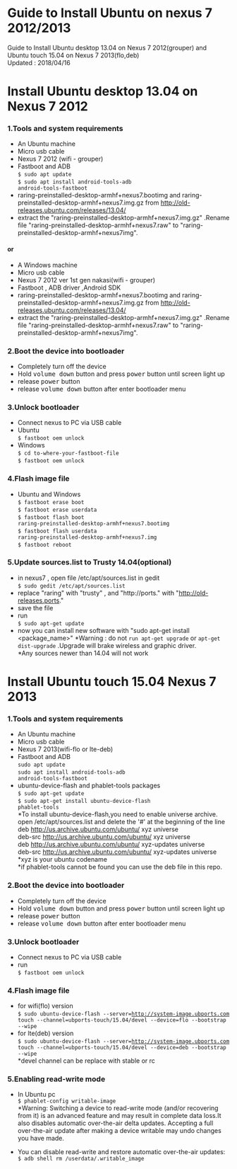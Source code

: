 # Guide to Install Ubuntu on nexus 7 2012/2013
Guide to Install Ubuntu desktop 13.04 on Nexus 7 2012(grouper) and Ubuntu touch 15.04 on Nexus 7 2013(flo,deb)  
Updated : 2018/04/16  

# Install Ubuntu desktop 13.04 on Nexus 7 2012

### 1.Tools and system requirements</h3>
- An Ubuntu machine
- Micro usb cable
- Nexus 7 2012 (wifi - grouper)
- Fastboot and ADB   
<code>$ sudo apt update</code>   
<code>$ sudo apt install android-tools-adb android-tools-fastboot</code>  
- raring-preinstalled-desktop-armhf+nexus7.bootimg and raring-preinstalled-desktop-armhf+nexus7.img.gz from http://old-releases.ubuntu.com/releases/13.04/
- extract the "raring-preinstalled-desktop-armhf+nexus7.img.gz" .Rename file "raring-preinstalled-desktop-armhf+nexus7.raw" to "raring-preinstalled-desktop-armhf+nexus7img".

#### or
				
- A Windows machine
- Micro usb cable
- Nexus 7 2012 ver 1st gen nakasi(wifi - grouper)
- Fastboot , ADB driver ,Android SDK
- raring-preinstalled-desktop-armhf+nexus7.bootimg and raring-preinstalled-desktop-armhf+nexus7.img.gz from http://old-releases.ubuntu.com/releases/13.04/
- extract the "raring-preinstalled-desktop-armhf+nexus7.img.gz" .Rename file "raring-preinstalled-desktop-armhf+nexus7.raw" to "raring-preinstalled-desktop-armhf+nexus7img".



### 2.Boot the device into bootloader
- Completely turn off the device
- Hold <kbd>volume down</kbd> button and press <kbd>power</kbd> button until screen light up
- release <kbd>power</kbd>  button
- release <kbd>volume down</kbd> button after enter bootloader menu

### 3.Unlock bootloader
- Connect nexus to PC via USB cable
- Ubuntu   
<code>$ fastboot oem unlock</code>  
- Windows   
<code>$ cd to-where-your-fastboot-file</code>  
<code>$ fastboot oem unlock</code>  
            

### 4.Flash image file
- Ubuntu and Windows  
<code>$ fastboot erase boot</code>  
<code>$ fastboot erase userdata</code>  
<code>$ fastboot flash boot raring-preinstalled-desktop-armhf+nexus7.bootimg</code>  
<code>$ fastboot flash userdata raring-preinstalled-desktop-armhf+nexus7.img</code>  
<code>$ fastboot reboot</code>  


### 5.Update sources.list to Trusty 14.04(optional)
- in nexus7 , open file /etc/apt/sources.list in gedit  
<code>$ sudo gedit /etc/apt/sources.list</code>  
- replace "raring" with "trusty" , and "http://ports." with "http://old-releases.ports."
- save the file
- run  
<code>$ sudo apt-get update</code>
- now you can install new software with "sudo apt-get install <package_name>"
*Warning : do not <code>run apt-get upgrade</code> or <code>apt-get dist-upgrade</code> .Upgrade will brake wireless and graphic driver.  
*Any sources newer than 14.04 will not work
  
  
  
# Install Ubuntu touch 15.04 Nexus 7 2013

### 1.Tools and system requirements
- An Ubuntu machine
- Micro usb cable
- Nexus 7 2013(wifi-flo or lte-deb)
- Fastboot and ADB  
<code>sudo apt update</code>  
<code>sudo apt install android-tools-adb android-tools-fastboot</code>  
- ubuntu-device-flash and phablet-tools packages  
<code>$ sudo apt-get update</code>  
<code>$ sudo apt-get install ubuntu-device-flash phablet-tools</code>  
*To install ubuntu-device-flash,you need to enable universe archive.
open /etc/apt/sources.list and delete the '#' at the beginning of the line  
deb http://us.archive.ubuntu.com/ubuntu/ xyz universe  
deb-src http://us.archive.ubuntu.com/ubuntu/ xyz universe  
deb http://us.archive.ubuntu.com/ubuntu/ xyz-updates universe  
deb-src http://us.archive.ubuntu.com/ubuntu/ xyz-updates universe  
*xyz is your ubuntu codename   
*if phablet-tools cannot be found you can use the deb file in this repo.

### 2.Boot the device into bootloader
- Completely turn off the device
- Hold <kbd>volume down</kbd> button and press <kbd>power</kbd> button until screen light up
- release <kbd>power</kbd>  button
- release <kbd>volume down</kbd> button after enter bootloader menu

### 3.Unlock bootloader
- Connect nexus to PC via USB cable
- run  
<code>$ fastboot oem unlock</code>

### 4.Flash image file
- for wifi(flo) version  
<code>$ sudo ubuntu-device-flash --server=http://system-image.ubports.com touch --channel=ubports-touch/15.04/devel --device=flo --bootstrap --wipe</code>
- for lte(deb) version  
<code>$ sudo ubuntu-device-flash --server=http://system-image.ubports.com touch --channel=ubports-touch/15.04/devel --device=deb --bootstrap --wipe</code>  
*devel channel can be replace with stable or rc

### 5.Enabling read-write mode
- In Ubuntu pc  
<code>$ phablet-config writable-image</code>  
*Warning: Switching a device to read-write mode (and/or recovering from it) is an advanced feature and may result in complete data loss.It also disables automatic over-the-air delta updates. Accepting a full over-the-air update after making a device writable may undo changes you have made.

- You can disable read-write and restore automatic over-the-air updates:  
<code>$ adb shell rm /userdata/.writable_image</code>

